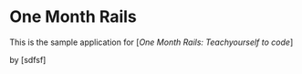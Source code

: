 # One Month Rails

This is the sample application for
[*One Month Rails: Teachyourself to code*]

by [sdfsf]